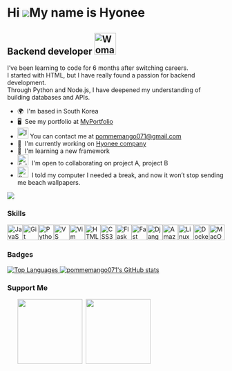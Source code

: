 
  Hi ![](https://user-images.githubusercontent.com/18350557/176309783-0785949b-9127-417c-8b55-ab5a4333674e.gif)My name is Hyonee 
==============================================================================================================================

Backend developer <img src="https://raw.githubusercontent.com/Tarikul-Islam-Anik/Animated-Fluent-Emojis/master/Emojis/People%20with%20professions/Woman%20Technologist%20Light%20Skin%20Tone.png" alt="Woman Technologist Light Skin Tone" width="50" height="50" />
-----------------


I’ve been learning to code for 6 months after switching careers.</br> 
I started with HTML, but I have really found a passion for backend development.</br>
Through Python and Node.js, I have deepened my understanding of building databases and APIs.

*   🌍  I'm based in South Korea
*   🖥️  See my portfolio at [MyPortfolio](http://hyonee.com)
*   <img src="https://raw.githubusercontent.com/Tarikul-Islam-Anik/Telegram-Animated-Emojis/main/Objects/Incoming%20Envelope.webp" alt="Incoming Envelope" width="25" height="25" /> You can contact me at [pommemango071@gmail.com](mailto:pommemango071@gmail.com)
*   🚀  I'm currently working on [Hyonee company](http://hyonee.com)
*   🧠  I'm learning a new framework
*   <img src="https://raw.githubusercontent.com/Tarikul-Islam-Anik/Animated-Fluent-Emojis/master/Emojis/Hand%20gestures/Folded%20Hands%20Light%20Skin%20Tone.png" alt="Folded Hands Light Skin Tone" width="25" height="25" />  I'm open to collaborating on project A, project B
*   <img src="https://raw.githubusercontent.com/Tarikul-Islam-Anik/Telegram-Animated-Emojis/main/Smileys/Beaming%20Face%20With%20Smiling%20Eyes.webp" alt="Beaming Face With Smiling Eyes" width="25" height="25" />  I told my computer I needed a break, and now it won’t stop sending me beach wallpapers. 


<a href="https://www.github.com/pommemango071" target="_blank" rel="noreferrer"><img src="https://img.shields.io/github/followers/pommemango071?logo=github&style=for-the-badge&color=22c55e&labelColor=ffffff"/></a>
                  
### Skills 

<p align="left">
<a href="https://developer.mozilla.org/en-US/docs/Web/JavaScript" target="_blank" rel="noreferrer"><img src="https://raw.githubusercontent.com/danielcranney/readme-generator/main/public/icons/skills/javascript-colored.svg" width="36" height="36" alt="JavaScript" /></a><a href="https://git-scm.com/" target="_blank" rel="noreferrer"><img src="https://raw.githubusercontent.com/danielcranney/readme-generator/main/public/icons/skills/git-colored.svg" width="36" height="36" alt="Git" /></a><a href="https://www.python.org/" target="_blank" rel="noreferrer"><img src="https://raw.githubusercontent.com/danielcranney/readme-generator/main/public/icons/skills/python-colored.svg" width="36" height="36" alt="Python" /></a><a href="https://code.visualstudio.com/" target="_blank" rel="noreferrer"><img src="https://raw.githubusercontent.com/danielcranney/readme-generator/main/public/icons/skills/visualstudiocode.svg" width="36" height="36" alt="VS Code" /></a><a href="https://www.vim.org/" target="_blank" rel="noreferrer"><img src="https://raw.githubusercontent.com/danielcranney/readme-generator/main/public/icons/skills/vim.svg" width="36" height="36" alt="Vim" /></a><a href="https://developer.mozilla.org/en-US/docs/Glossary/HTML5" target="_blank" rel="noreferrer"><img src="https://raw.githubusercontent.com/danielcranney/readme-generator/main/public/icons/skills/html5-colored.svg" width="36" height="36" alt="HTML5" /></a><a href="https://www.w3.org/TR/CSS/#css" target="_blank" rel="noreferrer"><img src="https://raw.githubusercontent.com/danielcranney/readme-generator/main/public/icons/skills/css3-colored.svg" width="36" height="36" alt="CSS3" /></a><a href="https://flask.palletsprojects.com/en/2.0.x/" target="_blank" rel="noreferrer"><img src="https://raw.githubusercontent.com/danielcranney/readme-generator/main/public/icons/skills/flask-colored.svg" width="36" height="36" alt="Flask" /></a><a href="https://fastapi.tiangolo.com/" target="_blank" rel="noreferrer"><img src="https://raw.githubusercontent.com/danielcranney/readme-generator/main/public/icons/skills/fastapi-colored.svg" width="36" height="36" alt="Fast API" /></a><a href="https://www.djangoproject.com/" target="_blank" rel="noreferrer"><img src="https://raw.githubusercontent.com/danielcranney/readme-generator/main/public/icons/skills/django-colored.svg" width="36" height="36" alt="Django" /></a><a href="https://aws.amazon.com" target="_blank" rel="noreferrer"><img src="https://raw.githubusercontent.com/danielcranney/readme-generator/main/public/icons/skills/aws-colored.svg" width="36" height="36" alt="Amazon Web Services" /></a><a href="https://www.linux.org" target="_blank" rel="noreferrer"><img src="https://raw.githubusercontent.com/danielcranney/readme-generator/main/public/icons/skills/linux-colored.svg" width="36" height="36" alt="Linux" /></a><a href="https://www.docker.com/" target="_blank" rel="noreferrer"><img src="https://raw.githubusercontent.com/danielcranney/readme-generator/main/public/icons/skills/docker-colored.svg" width="36" height="36" alt="Docker" /></a><a href="https://apple.com" target="_blank" rel="noreferrer"><img src="https://raw.githubusercontent.com/danielcranney/readme-generator/main/public/icons/skills/macos-colored.svg" width="36" height="36" alt="MacOS" /></a></p>
    
    
### Badges

<a href="https://github.com/pommemango071">
    <img src="https://github-readme-stats.vercel.app/api/top-langs/?username=pommemango071&langs_count=10&title_color=d69e4e&text_color=703e0f&icon_color=ffb3a0&bg_color=fbe6d2&hide_border=true&locale=en&custom_title=Top%20Languages" alt="Top Languages" />
</a>

<a href="http://www.github.com/pommemango071">
    <img src="https://github-readme-stats.vercel.app/api?username=pommemango071&show_icons=true&hide=&count_private=true&title_color=d69e4e&text_color=703e0f&icon_color=ffb3a0&bg_color=fbe6d2&hide_border=true&show_icons=true" alt="pommemango071's GitHub stats" />
</a>



### Support Me

<ul style="list-style-type: none; margin: 0;">

<li style="display: inline-block; margin-right: 0.25rem;"><a href="https://www.buymeacoffee.com/pommemango071"><img src="https://cdn.buymeacoffee.com/buttons/v2/default-yellow.png" width="150"/></a></li>

<li style="display: inline-block; margin-right: 0.25rem;"><a href="https://www.ko-fi.com/pommemango071"><img src="https://storage.ko-fi.com/cdn/kofi2.png?v=3" width="150"/></a></li>

</ul>
